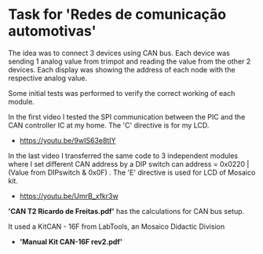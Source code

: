 # Task for 'Redes de comunicação automotivas'

The idea was to connect 3 devices using CAN bus. Each device was sending 1 analog value from trimpot and reading the value from the other 2 devices. Each display was showing the address of each node with the respective analog value.

Some initial tests was performed to verify the correct working of each module.

In the first video I tested the SPI communication between the PIC and the CAN controller IC at my home. The 'C' directive is for my LCD.

- https://youtu.be/9wIS63e8tIY

In the last video I transferred the same code to 3 independent modules where I set different CAN address by a DIP switch
can address = 0x0220 | (Value from DIPswitch & 0x0F) . The 'E' directive is used for LCD of Mosaico  kit.

- https://youtu.be/UmrB_xfkr3w

**'CAN T2 Ricardo de Freitas.pdf'** has the calculations for CAN bus setup.

It used a KitCAN - 16F from LabTools, an Mosaico Didactic Division

- **'Manual Kit CAN-16F rev2.pdf'**
